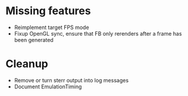 # Missing features

 * Reimplement target FPS mode
 * Fixup OpenGL sync, ensure that FB only rerenders after a frame has been generated

# Cleanup

 * Remove or turn sterr output into log messages
 * Document EmulationTiming
